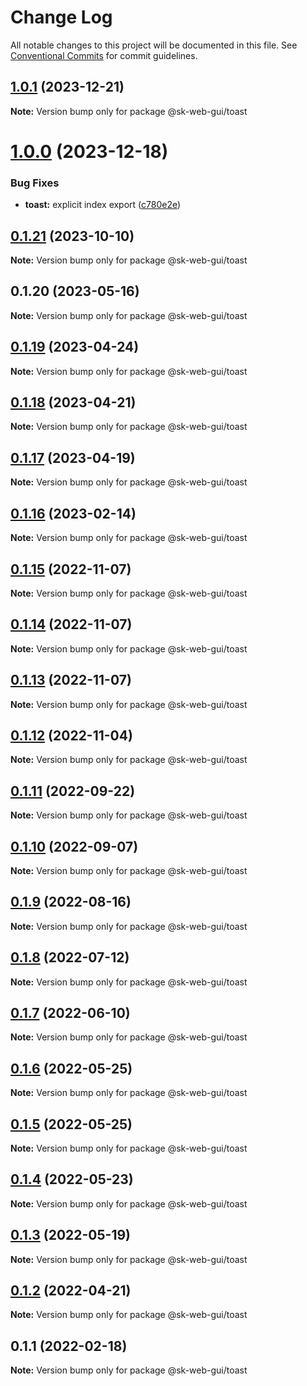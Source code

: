 # Change Log

All notable changes to this project will be documented in this file.
See [Conventional Commits](https://conventionalcommits.org) for commit guidelines.

## [1.0.1](https://github.com/Sundsvallskommun/web-shared-components/compare/@sk-web-gui/toast@1.0.0...@sk-web-gui/toast@1.0.1) (2023-12-21)

**Note:** Version bump only for package @sk-web-gui/toast

# [1.0.0](https://github.com/Sundsvallskommun/web-shared-components/compare/@sk-web-gui/toast@0.1.21...@sk-web-gui/toast@1.0.0) (2023-12-18)

### Bug Fixes

- **toast:** explicit index export ([c780e2e](https://github.com/Sundsvallskommun/web-shared-components/commit/c780e2e67b8efa87fd4378549092c6757c100dc5))

## [0.1.21](https://github.com/Sundsvallskommun/web-shared-components/compare/@sk-web-gui/toast@0.1.20...@sk-web-gui/toast@0.1.21) (2023-10-10)

**Note:** Version bump only for package @sk-web-gui/toast

## 0.1.20 (2023-05-16)

**Note:** Version bump only for package @sk-web-gui/toast

## [0.1.19](https://github.com/Sundsvallskommun/web-shared-components/compare/@sk-web-gui/toast@0.1.18...@sk-web-gui/toast@0.1.19) (2023-04-24)

**Note:** Version bump only for package @sk-web-gui/toast

## [0.1.18](https://github.com/Sundsvallskommun/web-shared-components/compare/@sk-web-gui/toast@0.1.17...@sk-web-gui/toast@0.1.18) (2023-04-21)

**Note:** Version bump only for package @sk-web-gui/toast

## [0.1.17](https://github.com/Sundsvallskommun/web-shared-components/compare/@sk-web-gui/toast@0.1.16...@sk-web-gui/toast@0.1.17) (2023-04-19)

**Note:** Version bump only for package @sk-web-gui/toast

## [0.1.16](https://github.com/Sundsvallskommun/web-shared-components/compare/@sk-web-gui/toast@0.1.15...@sk-web-gui/toast@0.1.16) (2023-02-14)

**Note:** Version bump only for package @sk-web-gui/toast

## [0.1.15](https://github.com/Sundsvallskommun/web-shared-components/compare/@sk-web-gui/toast@0.1.14...@sk-web-gui/toast@0.1.15) (2022-11-07)

**Note:** Version bump only for package @sk-web-gui/toast

## [0.1.14](https://github.com/Sundsvallskommun/web-shared-components/compare/@sk-web-gui/toast@0.1.13...@sk-web-gui/toast@0.1.14) (2022-11-07)

**Note:** Version bump only for package @sk-web-gui/toast

## [0.1.13](https://github.com/Sundsvallskommun/web-shared-components/compare/@sk-web-gui/toast@0.1.12...@sk-web-gui/toast@0.1.13) (2022-11-07)

**Note:** Version bump only for package @sk-web-gui/toast

## [0.1.12](https://github.com/Sundsvallskommun/web-shared-components/compare/@sk-web-gui/toast@0.1.11...@sk-web-gui/toast@0.1.12) (2022-11-04)

**Note:** Version bump only for package @sk-web-gui/toast

## [0.1.11](https://github.com/Sundsvallskommun/web-shared-components/compare/@sk-web-gui/toast@0.1.10...@sk-web-gui/toast@0.1.11) (2022-09-22)

**Note:** Version bump only for package @sk-web-gui/toast

## [0.1.10](https://github.com/Sundsvallskommun/web-shared-components/compare/@sk-web-gui/toast@0.1.9...@sk-web-gui/toast@0.1.10) (2022-09-07)

**Note:** Version bump only for package @sk-web-gui/toast

## [0.1.9](https://github.com/Sundsvallskommun/web-shared-components/compare/@sk-web-gui/toast@0.1.8...@sk-web-gui/toast@0.1.9) (2022-08-16)

**Note:** Version bump only for package @sk-web-gui/toast

## [0.1.8](https://github.com/Sundsvallskommun/web-shared-components/compare/@sk-web-gui/toast@0.1.7...@sk-web-gui/toast@0.1.8) (2022-07-12)

**Note:** Version bump only for package @sk-web-gui/toast

## [0.1.7](https://github.com/Sundsvallskommun/web-shared-components/compare/@sk-web-gui/toast@0.1.6...@sk-web-gui/toast@0.1.7) (2022-06-10)

**Note:** Version bump only for package @sk-web-gui/toast

## [0.1.6](https://github.com/Sundsvallskommun/web-shared-components/compare/@sk-web-gui/toast@0.1.5...@sk-web-gui/toast@0.1.6) (2022-05-25)

**Note:** Version bump only for package @sk-web-gui/toast

## [0.1.5](https://github.com/Sundsvallskommun/web-shared-components/compare/@sk-web-gui/toast@0.1.4...@sk-web-gui/toast@0.1.5) (2022-05-25)

**Note:** Version bump only for package @sk-web-gui/toast

## [0.1.4](https://github.com/Sundsvallskommun/web-shared-components/compare/@sk-web-gui/toast@0.1.3...@sk-web-gui/toast@0.1.4) (2022-05-23)

**Note:** Version bump only for package @sk-web-gui/toast

## [0.1.3](https://github.com/Sundsvallskommun/web-shared-components/compare/@sk-web-gui/toast@0.1.2...@sk-web-gui/toast@0.1.3) (2022-05-19)

**Note:** Version bump only for package @sk-web-gui/toast

## [0.1.2](https://github.com/Sundsvallskommun/web-shared-components/compare/@sk-web-gui/toast@0.1.1...@sk-web-gui/toast@0.1.2) (2022-04-21)

**Note:** Version bump only for package @sk-web-gui/toast

## 0.1.1 (2022-02-18)

**Note:** Version bump only for package @sk-web-gui/toast
